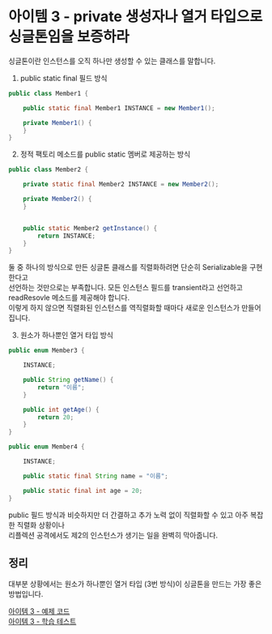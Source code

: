 # 아이템 3 - private 생성자나 열거 타입으로 싱글톤임을 보증하라

싱글톤이란 인스턴스를 오직 하나만 생성할 수 있는 클래스를 말합니다.   

1. public static final 필드 방식

```java
public class Member1 {

    public static final Member1 INSTANCE = new Member1();

    private Member1() {
    }
}
```

2. 정적 팩토리 메소드를 public static 멤버로 제공하는 방식

```java
public class Member2 {

    private static final Member2 INSTANCE = new Member2();

    private Member2() {
    }


    public static Member2 getInstance() {
        return INSTANCE;
    }
}
```

둘 중 하나의 방식으로 만든 싱글톤 클래스를 직렬화하려면 단순히 Serializable을 구현한다고   
선언하는 것만으로는 부족합니다. 모든 인스턴스 필드를 transient라고 선언하고 readResovle 메소드를 제공해야 합니다.   
이렇게 하지 않으면 직렬화된 인스턴스를 역직렬화할 때마다 새로운 인스턴스가 만들어집니다.    

3. 원소가 하나뿐인 열거 타입 방식

```java
public enum Member3 {

    INSTANCE;

    public String getName() {
        return "이름";
    }

    public int getAge() {
        return 20;
    }
}
```

```java
public enum Member4 {

    INSTANCE;

    public static final String name = "이름";

    public static final int age = 20;
}
```



public 필드 방식과 비슷하지만 더 간결하고 추가 노력 없이 직렬화할 수 있고 아주 복잡한 직렬화 상황이나    
리플렉션 공격에서도 제2의 인스턴스가 생기는 일을 완벽히 막아줍니다.    

## 정리

대부분 상황에서는 원소가 하나뿐인 열거 타입 (3번 방식)이 싱글톤을 만드는 가장 좋은 방법입니다.   

[아이템 3 - 예제 코드](https://github.com/320Hwany/EffectiveJava/tree/main/src/main/java/effective/chapter2/item3)                  
[아이템 3 - 학습 테스트](https://github.com/320Hwany/EffectiveJava/tree/main/src/test/java/effective/chapter2/item3)    
